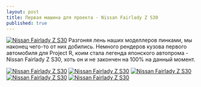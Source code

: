 ```yaml
---
layout: post
title: Первая машина для проекта - Nissan Fairlady Z S30
published: true
---
```





<a href="{{site.baseurl}}/images/news/2017-07-19/untitled_31.jpg" target="_blank">![Nissan Fairlady Z S30]({{site.baseurl}}/images/news/2017-07-19/untitled_31.jpg)</a>
Разгоняя лень наших моделлеров пинками, мы наконец чего-то от них добились. Немного рендеров кузова первого автомобиля для Project R, коим стала легенда японского автопрома - Nissan Fairlady Z S30, хоть он и не закончен на 100% на данный момент.

<a href="{{site.baseurl}}/images/news/2017-07-19/untitled_32.jpg" target="_blank">![Nissan Fairlady Z S30]({{site.baseurl}}/images/news/2017-07-19/untitled_32.jpg)</a>
<a href="{{site.baseurl}}/images/news/2017-07-19/untitled_33.jpg" target="_blank">![Nissan Fairlady Z S30]({{site.baseurl}}/images/news/2017-07-19/untitled_33.jpg)</a>
<a href="{{site.baseurl}}/images/news/2017-07-19/untitled_34.jpg" target="_blank">![Nissan Fairlady Z S30]({{site.baseurl}}/images/news/2017-07-19/untitled_34.jpg)</a>
<a href="{{site.baseurl}}/images/news/2017-07-19/untitled_35.jpg" target="_blank">![Nissan Fairlady Z S30]({{site.baseurl}}/images/news/2017-07-19/untitled_35.jpg)</a>
<a href="{{site.baseurl}}/images/news/2017-07-19/untitled_36.jpg" target="_blank">![Nissan Fairlady Z S30]({{site.baseurl}}/images/news/2017-07-19/untitled_35.jpg)</a>